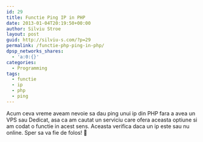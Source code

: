 ```yaml
---
id: 29
title: Functie Ping IP in PHP
date: 2013-01-04T20:19:50+00:00
author: Silviu Stroe
layout: post
guid: http://silviu-s.com/?p=29
permalink: /functie-php-ping-in-php/
dpsp_networks_shares:
  - 'a:0:{}'
categories:
  - Programming
tags:
  - functie
  - ip
  - php
  - ping
---
```

Acum ceva vreme aveam nevoie sa dau ping unui ip din PHP fara a avea un VPS sau Dedicat, asa ca am cautat un serviciu care ofera aceasta optiune si am codat o functie in acest sens. Aceasta verifica daca un ip este sau nu online. Sper sa va fie de folos! 🙂

<pre class="brush: php; title: ; notranslate" title=""><?php
function verifica($ip)
{
$da=file_get_contents("http://www.ajaxutils.com/ping/ajax.php?query=$ip");

$findme   = ', 0 received';
$pos = strpos($da, $findme);
if ($pos !== false) {
     return 'Offline';
} else {
     return 'Online';
}
}
echo verifica('127.0.0.1');
?>

</pre>
